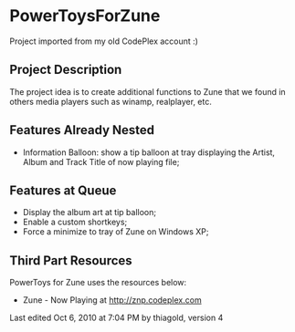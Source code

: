 # PowerToysForZune

Project imported from my old CodePlex account :)

## Project Description

The project idea is to create additional functions to Zune that we found in others media players such as winamp, realplayer, etc.

## Features Already Nested
- Information Balloon: show a tip balloon at tray displaying the Artist, Album and Track Title of now playing file;

## Features at Queue
- Display the album art at tip balloon;
- Enable a custom shortkeys;
- Force a minimize to tray of Zune on Windows XP;

## Third Part Resources
PowerToys for Zune uses the resources below:
- Zune - Now Playing at http://znp.codeplex.com

Last edited Oct 6, 2010 at 7:04 PM by thiagold, version 4
